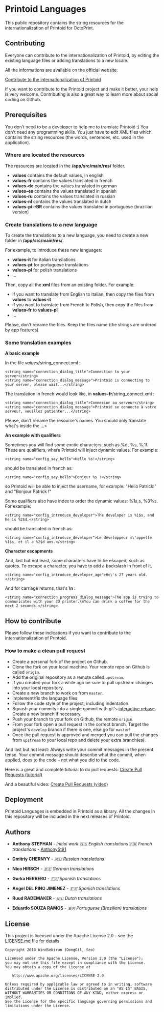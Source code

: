 # Printoid Languages

This public repository contains the string resources for the internationalization of Printoid for OctoPrint.

## Contributing

Everyone can contribute to the internationalization of Printoid, by editing the existing language files or adding translations to a new locale.

All the informations are available on the official website:

[Contribute to the internationalization of Printoid](https://printoid.net/contribute-to-the-internationalization-of-printoid/)

If you want to contribute to the Printoid project and make it better, your help is very welcome. Contributing is also a great way to learn more about social coding on Github.

## Prerequisites

You don't need to be a developer to help me to translate Printoid :) You don't need any programming skills. You just have to edit XML files which contains the string resources (the words, sentences, etc. used in the application).

### Where are located the resources

The resources are located in the **/app/src/main/res/** folder.

- **values** contains the default values, in english
- **values-fr** contains the values translated in french
- **values-de** contains the values translated in german
- **values-es** contains the values translated in spanish
- **values-ru** contains the values translated in russian
- **values-nl** contains the values translated in dutch
- **values-pt-rBR** contains the values translated in portuguese (brazilian version)

### Create translations to a new language

To create the translations to a new language, you need to create a new folder in **/app/src/main/res/**.

For example, to introduce these new languages:

- **values-it** for italian translations
- **values-pt** for portuguese translations
- **values-pl** for polish translations
- ...

Then, copy all the **xml** files from an existing folder. For example:
- if you want to translate from English to Italian, then copy the files from **values** to **values-it**
- if you want to translate from French to Polish, then copy the files from **values-fr** to **values-pl**
- ...

Please, don't rename the files. Keep the files name (the strings are ordered by app features).

### Some translation examples

**A basic example**

In the file *values*/string_connect.xml :

```
<string name="connection_dialog_title">Connection to your server</string>
<string name="connection_dialog_message">Printoid is connecting to your server, please wait...</string>
```

The translation in french would look like, in **values-fr**/string_connect.xml :

```
<string name="connection_dialog_title">Connexion au serveur</string>
<string name="connection_dialog_message">Printoid se connecte à votre serveur, veuillez patienter...</string>
```

Please, don't rename the resource's names. You should only translate what's inside the ...> </string>

**An example with qualifiers**

Sometimes you will find some exotic characters, such as %d, %s, %.1f. These are qualifiers, where Printoid will inject dynamic values. For example:

```
<string name="config_say_hello">Hello %s!</string>
```

should be translated in french as:

```
<string name="config_say_hello">Bonjour %s !</string>
```

so Printoid will be able to inject the username, for example: "Hello Patrick!" and "Bonjour Patrick !"

Some qualifiers also have index to order the dynamic values: %1$s, %2$s, %3%s. For example:

```
<string name="config_introduce_developer">The developer is %1$s, and he is %2$d.</string>
```

should be translated in french as:

```
<string name="config_introduce_developer">Le développeur s\'appelle %1$s, et il a %2$d ans.</string>
```

**Character escapments**

And, last but not least, some characters have to be escaped, such as quotes. To escape a character, you have to add a backslash in front of it.

```
<string name="config_introduce_developer_age">He\'s 27 years old.</string>
```

And for carriage returns, that's **\n** :

```
<string name="connection_progress_dialog_message">The app is trying to communicates with your 3D printer.\nYou can drink a coffee for the next 2 seconds.</string>
```

## How to contribute

Please follow these indications if you want to contribute to the internationalization of Printoid.

### How to make a clean pull request

- Create a personal fork of the project on Github.
- Clone the fork on your local machine. Your remote repo on Github is called `origin`.
- Add the original repository as a remote called `upstream`.
- If you created your fork a while ago be sure to pull upstream changes into your local repository.
- Create a new branch to work on from `master`.
- Implement/fix the language files
- Follow the code style of the project, including indentation.
- Squash your commits into a single commit with git's [interactive rebase](https://help.github.com/articles/interactive-rebase). Create a new branch if necessary.
- Push your branch to your fork on Github, the remote `origin`.
- From your fork open a pull request in the correct branch. Target the project's `develop` branch if there is one, else go for `master`!
- Once the pull request is approved and merged you can pull the changes from `upstream` to your local repo and delete
your extra branch(es).

And last but not least: Always write your commit messages in the present tense. Your commit message should describe what the commit, when applied, does to the code – not what you did to the code.

Here is a great and complete tutorial to do pull requests: [Create Pull Requests (tutorial)](https://yangsu.github.io/pull-request-tutorial/)

And a beautiful video: [Create Pull Requests (video)](https://www.youtube.com/watch?v=oFYyTZwMyAg)

## Deployment

Printoid Languages is embedded in Printoid as a library. All the changes in this repository will be included in the next releases of Printoid.

## Authors

* **Anthony STEPHAN** - *Initial work* 🇬🇧 *English translations* 🇫🇷 *French translations* - [AnthonySt91](https://github.com/anthonyst91)

* **Dmitriy CHERNYY** - *🇷🇺 Russian translations*

* **Nico HIRSCH** - *🇩🇪 German translations*

* **Gorka HERRERO** - *🇪🇸 Spanish translations*

* **Angel DEL PINO JIMENEZ** - *🇪🇸 Spanish translations*

* **Ruud RADEMAKER** - *🇳🇱 Dutch translations*

* **Eduardo SOUZA RAMOS** - *🇧🇷 Portuguese (Brazilian) translations*

## License

This project is licensed under the Apache License 2.0 - see the [LICENSE.md](LICENSE.md) file for details

```
Copyright 2018 WindSekirun (DongGil, Seo)

Licensed under the Apache License, Version 2.0 (the "License");
you may not use this file except in compliance with the License.
You may obtain a copy of the License at

   http://www.apache.org/licenses/LICENSE-2.0

Unless required by applicable law or agreed to in writing, software
distributed under the License is distributed on an "AS IS" BASIS,
WITHOUT WARRANTIES OR CONDITIONS OF ANY KIND, either express or implied.
See the License for the specific language governing permissions and
limitations under the License.
```
